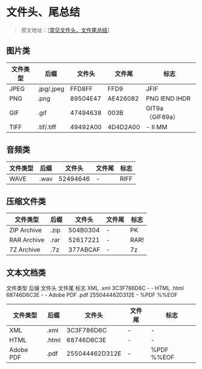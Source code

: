 # 文件头、尾总结

> 原文地址：[[常见文件头，文件尾总结](https://www.cnblogs.com/cjjcn/p/13954347.html)]



## 图片类

| 文件类型 | 后缀       | 文件头   | 文件尾   | 标志            |
| -------- | ---------- | -------- | -------- | --------------- |
| JPEG     | .jpg/.jpeg | FFD8FF   | FFD9     | JFIF            |
| PNG      | .png       | 89504E47 | AE426082 | PNG IEND IHDR   |
| GIF      | .gif       | 47494638 | 003B     | GIT9a（GIF89a） |
| TIFF     | .tif/.tiff | 49492A00 | 4D4D2A00 | - II MM         |

## 音频类

| 文件类型 | 后缀 | 文件头   | 文件尾 | 标志 |
| -------- | ---- | -------- | ------ | ---- |
| WAVE     | .wav | 52494646 | -      | RIFF |

## 压缩文件类

| 文件类型    | 后缀 | 文件头   | 文件尾 | 标志 |
| ----------- | ---- | -------- | ------ | ---- |
| ZIP Archive | .zip | 504B0304 | -      | PK   |
| RAR Archive | .rar | 52617221 | -      | RAR! |
| 7Z Archive  | .7z  | 377ABCAF | -      | 7z   |

## 文本文档类
文件类型 后缀 文件头 文件尾 标志
XML .xml 3C3F786D6C - -
HTML .html 68746D6C3E - -
Adobe PDF .pdf 255044462D312E - %PDF %%EOF

| 文件类型  | 后缀  | 文件头         | 文件尾 | 标志       |
| --------- | ----- | -------------- | ------ | ---------- |
| XML       | .xml  | 3C3F786D6C     | -      | -          |
| HTML      | .html | 68746D6C3E     | -      | -          |
| Adobe PDF | .pdf  | 255044462D312E | -      | %PDF %%EOF |

